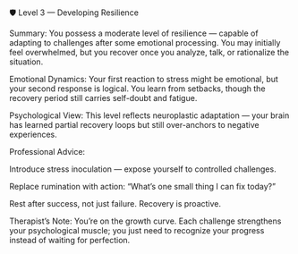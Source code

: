 🛡️ Level 3 — Developing Resilience

Summary:
You possess a moderate level of resilience — capable of adapting to challenges after some emotional processing. You may initially feel overwhelmed, but you recover once you analyze, talk, or rationalize the situation.

Emotional Dynamics:
Your first reaction to stress might be emotional, but your second response is logical. You learn from setbacks, though the recovery period still carries self-doubt and fatigue.

Psychological View:
This level reflects neuroplastic adaptation — your brain has learned partial recovery loops but still over-anchors to negative experiences.

Professional Advice:

Introduce stress inoculation — expose yourself to controlled challenges.

Replace rumination with action: “What’s one small thing I can fix today?”

Rest after success, not just failure. Recovery is proactive.

Therapist’s Note:
You’re on the growth curve. Each challenge strengthens your psychological muscle; you just need to recognize your progress instead of waiting for perfection.